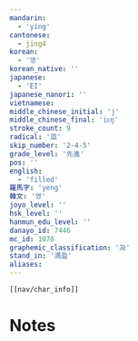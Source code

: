 ```yaml
---
mandarin:
  - 'yíng'
cantonese:
  - jing4
korean:
  - '영'
korean_native: ''
japanese:
  - 'EI'
japanese_nanori: ''
vietnamese:
middle_chinese_initial: 'j'
middle_chinese_final: 'iᴇŋ'
stroke_count: 9
radical: '皿'
skip_number: '2-4-5'
grade_level: '先進'
pos: ''
english:
  - 'filled'
羅馬字: 'yeng'
韓文: '영'
joyo_level: ''
hsk_level: ''
hanmun_edu_level: ''
danayo_id: 7446
mc_id: 1078
graphemic_classification: '夃'
stand_in: '満盈'
aliases:
---
```

```meta-bind-embed
[[nav/char_info]]
```

# Notes
